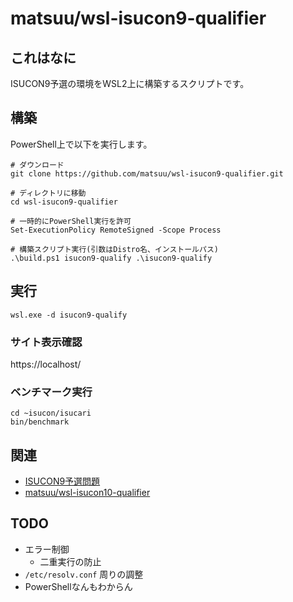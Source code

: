 # matsuu/wsl-isucon9-qualifier

## これはなに

ISUCON9予選の環境をWSL2上に構築するスクリプトです。

## 構築

PowerShell上で以下を実行します。

```
# ダウンロード
git clone https://github.com/matsuu/wsl-isucon9-qualifier.git

# ディレクトリに移動
cd wsl-isucon9-qualifier

# 一時的にPowerShell実行を許可
Set-ExecutionPolicy RemoteSigned -Scope Process

# 構築スクリプト実行(引数はDistro名、インストールパス)
.\build.ps1 isucon9-qualify .\isucon9-qualify
```

## 実行

```
wsl.exe -d isucon9-qualify
```

### サイト表示確認

https://localhost/

### ベンチマーク実行

```
cd ~isucon/isucari
bin/benchmark
```

## 関連

* [ISUCON9予選問題](https://github.com/isucon/isucon9-qualify)
* [matsuu/wsl-isucon10-qualifier](https://github.com/matsuu/wsl-isucon10-qualifier)

## TODO

* エラー制御
  * 二重実行の防止
* `/etc/resolv.conf` 周りの調整
* PowerShellなんもわからん
